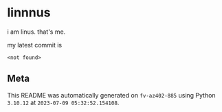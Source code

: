 # linnnus

i am linus. that's me.

my latest commit is

```
<not found>
```

## Meta

This README was automatically generated on `fv-az402-885` using Python
`3.10.12` at `2023-07-09 05:32:52.154108`.
